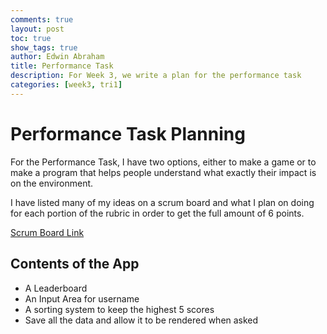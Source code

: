 ```yaml
---
comments: true
layout: post
toc: true
show_tags: true
author: Edwin Abraham
title: Performance Task
description: For Week 3, we write a plan for the performance task
categories: [week3, tri1]
---
```


# Performance Task Planning
For the Performance Task, I have two options, either to make a game or to make a program that helps people understand what exactly their impact is on the environment.

I have listed many of my ideas on a scrum board and what I plan on doing for each portion of the rubric in order to get the full amount of 6 points.

[Scrum Board Link](https://github.com/users/EdwinKuttappi/projects/1/views/1)

## Contents of the App
- A Leaderboard
- An Input Area for username
- A sorting system to keep the highest 5 scores
- Save all the data and allow it to be rendered when asked